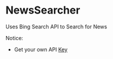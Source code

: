 # NewsSearcher
Uses Bing Search API to Search for News

Notice: 
- Get your own API [Key](https://azure.microsoft.com/en-us/try/cognitive-services/)
